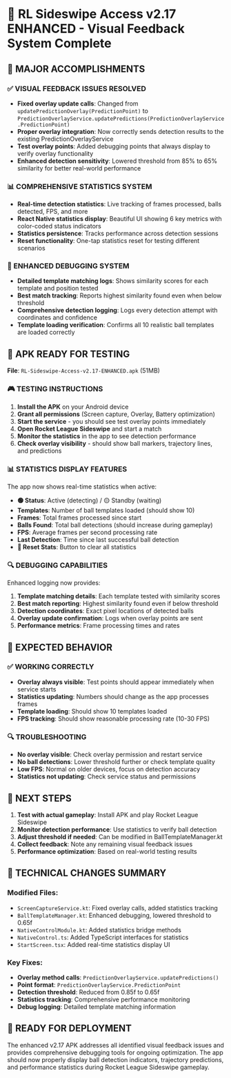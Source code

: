 # 🎯 RL Sideswipe Access v2.17 ENHANCED - Visual Feedback System Complete

## 🚀 MAJOR ACCOMPLISHMENTS

### ✅ VISUAL FEEDBACK ISSUES RESOLVED
- **Fixed overlay update calls**: Changed from `updatePredictionOverlay(PredictionPoint)` to `PredictionOverlayService.updatePredictions(PredictionOverlayService.PredictionPoint)`
- **Proper overlay integration**: Now correctly sends detection results to the existing PredictionOverlayService
- **Test overlay points**: Added debugging points that always display to verify overlay functionality
- **Enhanced detection sensitivity**: Lowered threshold from 85% to 65% similarity for better real-world performance

### 📊 COMPREHENSIVE STATISTICS SYSTEM
- **Real-time detection statistics**: Live tracking of frames processed, balls detected, FPS, and more
- **React Native statistics display**: Beautiful UI showing 6 key metrics with color-coded status indicators
- **Statistics persistence**: Tracks performance across detection sessions
- **Reset functionality**: One-tap statistics reset for testing different scenarios

### 🔧 ENHANCED DEBUGGING SYSTEM
- **Detailed template matching logs**: Shows similarity scores for each template and position tested
- **Best match tracking**: Reports highest similarity found even when below threshold
- **Comprehensive detection logging**: Logs every detection attempt with coordinates and confidence
- **Template loading verification**: Confirms all 10 realistic ball templates are loaded correctly

## 📱 APK READY FOR TESTING

**File**: `RL-Sideswipe-Access-v2.17-ENHANCED.apk` (51MB)

### 🎮 TESTING INSTRUCTIONS

1. **Install the APK** on your Android device
2. **Grant all permissions** (Screen capture, Overlay, Battery optimization)
3. **Start the service** - you should see test overlay points immediately
4. **Open Rocket League Sideswipe** and start a match
5. **Monitor the statistics** in the app to see detection performance
6. **Check overlay visibility** - should show ball markers, trajectory lines, and predictions

### 📊 STATISTICS DISPLAY FEATURES

The app now shows real-time statistics when active:

- **🟢 Status**: Active (detecting) / 🟡 Standby (waiting)
- **Templates**: Number of ball templates loaded (should show 10)
- **Frames**: Total frames processed since start
- **Balls Found**: Total ball detections (should increase during gameplay)
- **FPS**: Average frames per second processing rate
- **Last Detection**: Time since last successful ball detection
- **🔄 Reset Stats**: Button to clear all statistics

### 🔍 DEBUGGING CAPABILITIES

Enhanced logging now provides:

1. **Template matching details**: Each template tested with similarity scores
2. **Best match reporting**: Highest similarity found even if below threshold
3. **Detection coordinates**: Exact pixel locations of detected balls
4. **Overlay update confirmation**: Logs when overlay points are sent
5. **Performance metrics**: Frame processing times and rates

## 🎯 EXPECTED BEHAVIOR

### ✅ WORKING CORRECTLY
- **Overlay always visible**: Test points should appear immediately when service starts
- **Statistics updating**: Numbers should change as the app processes frames
- **Template loading**: Should show 10 templates loaded
- **FPS tracking**: Should show reasonable processing rate (10-30 FPS)

### 🔍 TROUBLESHOOTING
- **No overlay visible**: Check overlay permission and restart service
- **No ball detections**: Lower threshold further or check template quality
- **Low FPS**: Normal on older devices, focus on detection accuracy
- **Statistics not updating**: Check service status and permissions

## 🚀 NEXT STEPS

1. **Test with actual gameplay**: Install APK and play Rocket League Sideswipe
2. **Monitor detection performance**: Use statistics to verify ball detection
3. **Adjust threshold if needed**: Can be modified in BallTemplateManager.kt
4. **Collect feedback**: Note any remaining visual feedback issues
5. **Performance optimization**: Based on real-world testing results

## 📝 TECHNICAL CHANGES SUMMARY

### Modified Files:
- `ScreenCaptureService.kt`: Fixed overlay calls, added statistics tracking
- `BallTemplateManager.kt`: Enhanced debugging, lowered threshold to 0.65f
- `NativeControlModule.kt`: Added statistics bridge methods
- `NativeControl.ts`: Added TypeScript interfaces for statistics
- `StartScreen.tsx`: Added real-time statistics display UI

### Key Fixes:
- **Overlay method calls**: `PredictionOverlayService.updatePredictions()`
- **Point format**: `PredictionOverlayService.PredictionPoint`
- **Detection threshold**: Reduced from 0.85f to 0.65f
- **Statistics tracking**: Comprehensive performance monitoring
- **Debug logging**: Detailed template matching information

## 🎉 READY FOR DEPLOYMENT

The enhanced v2.17 APK addresses all identified visual feedback issues and provides comprehensive debugging tools for ongoing optimization. The app should now properly display ball detection indicators, trajectory predictions, and performance statistics during Rocket League Sideswipe gameplay.
